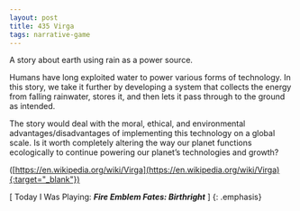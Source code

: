 ```yaml
---
layout: post
title: 435 Virga
tags: narrative-game
---
```

A story about earth using rain as a power source.

Humans have long exploited water to power various forms of technology. In this story, we take it further by developing a system that collects the energy from falling rainwater, stores it, and then lets it pass through to the ground as intended.

The story would deal with the moral, ethical, and environmental advantages/disadvantages of implementing this technology on a global scale.  Is it worth completely altering the way our planet functions ecologically to continue powering our planet’s technologies and growth?

([https://en.wikipedia.org/wiki/Virga](https://en.wikipedia.org/wiki/Virga){:target="_blank"})

[ Today I Was Playing: ***Fire Emblem Fates: Birthright*** ]
{: .emphasis}